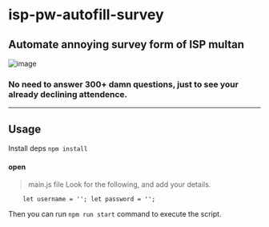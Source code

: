# isp-pw-autofill-survey
## Automate annoying survey form of ISP multan
![image](https://github.com/alwaz-shahid/isp-pw-autofill-survey/assets/52915358/8d1e3538-40fa-49ea-9350-f8c4b6b084a2)


### No need to answer 300+ damn questions, just to see your already declining attendence. 

<hr/>

## Usage

Install deps `npm install`



#### open 
> main.js file
Look for the following, and add your details.

`    let username = '';
    let password = '';`

Then you can run `npm run start` command to execute the script.
